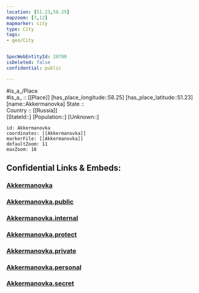 ```yaml
---
location: [51.23,58.25] 
mapzoom: [7,12] 
mapmarker: city 
type: City
tags:
- geo/City


SpocWebEntityId: 28700
isDeleted: false
confidential: public

---
```

#is_a_/Place  
#is_a_ :: [[Place]] 
[has_place_longitude::58.25] 
[has_place_latitude::51.23] 
[name::Akkermanovka] 
State ::  
Country :: [[Russia]]  
[StateId::] 
[Population::] 
[Unknown::] 


```leaflet
id: Akkermanovka
coordinates: [[Akkermanovka]] 
markerFile: [[Akkermanovka]] 
defaultZoom: 11 
maxZoom: 18
```


## Confidential Links & Embeds: 

### [Akkermanovka](/_Standards/Earth/Continent/Europe/Europe~East/Russia/Russia~Volga/Orenburg_Oblast/City/Akkermanovka.md) 

### [Akkermanovka.public](/_public/Earth/Continent/Europe/Europe~East/Russia/Russia~Volga/Orenburg_Oblast/City/Akkermanovka.public.md) 

### [Akkermanovka.internal](/_internal/Earth/Continent/Europe/Europe~East/Russia/Russia~Volga/Orenburg_Oblast/City/Akkermanovka.internal.md) 

### [Akkermanovka.protect](/_protect/Earth/Continent/Europe/Europe~East/Russia/Russia~Volga/Orenburg_Oblast/City/Akkermanovka.protect.md) 

### [Akkermanovka.private](/_private/Earth/Continent/Europe/Europe~East/Russia/Russia~Volga/Orenburg_Oblast/City/Akkermanovka.private.md) 

### [Akkermanovka.personal](/_personal/Earth/Continent/Europe/Europe~East/Russia/Russia~Volga/Orenburg_Oblast/City/Akkermanovka.personal.md) 

### [Akkermanovka.secret](/_secret/Earth/Continent/Europe/Europe~East/Russia/Russia~Volga/Orenburg_Oblast/City/Akkermanovka.secret.md)

